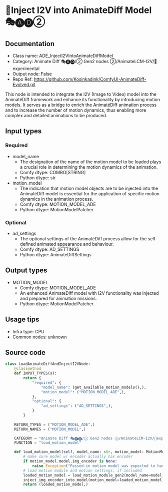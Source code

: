 # 🧪Inject I2V into AnimateDiff Model 🎭🅐🅓②
## Documentation
- Class name: ADE_InjectI2VIntoAnimateDiffModel
- Category: Animate Diff 🎭🅐🅓/② Gen2 nodes ②/AnimateLCM-I2V/🧪experimental
- Output node: False
- Repo Ref: https://github.com/Kosinkadink/ComfyUI-AnimateDiff-Evolved.git

This node is intended to integrate the I2V (Image to Video) model into the AnimatéDiff framework and enhance its functionality by introducing motion models. It serves as a bridge to enrich the AnimatéDiff animation process and to increase the number of motion dynamics, thus enabling more complex and detailed animations to be produced.

## Input types
### Required
- model_name
    - The designation of the name of the motion model to be loaded plays a crucial role in determining the motion dynamics of the animation.
    - Comfy dtype: COMBO[STRING]
    - Python dtype: str
- motion_model
    - The indication that motion model objects are to be injected into the AnimatéDiff model is essential for the application of specific motion dynamics in the animation process.
    - Comfy dtype: MOTION_MODEL_ADE
    - Python dtype: MotionModelPatcher

### Optional
- ad_settings
    - The optional settings of the AnimatéDiff process allow for the self-defined animated appearance and behaviour.
    - Comfy dtype: AD_SETTINGS
    - Python dtype: AnimateDiffSettings

## Output types
- MOTION_MODEL
    - Comfy dtype: MOTION_MODEL_ADE
    - An enhanced AnimateDiff model with I2V functionality was injected and prepared for animation missions.
    - Python dtype: MotionModelPatcher

## Usage tips
- Infra type: CPU
- Common nodes: unknown

## Source code
```python
class LoadAnimateDiffAndInjectI2VNode:
    @classmethod
    def INPUT_TYPES(s):
        return {
            "required": {
                "model_name": (get_available_motion_models(),),
                "motion_model": ("MOTION_MODEL_ADE",),
            },
            "optional": {
                "ad_settings": ("AD_SETTINGS",),
            }
        }
    
    RETURN_TYPES = ("MOTION_MODEL_ADE",)
    RETURN_NAMES = ("MOTION_MODEL",)

    CATEGORY = "Animate Diff 🎭🅐🅓/② Gen2 nodes ②/AnimateLCM-I2V/🧪experimental"
    FUNCTION = "load_motion_model"

    def load_motion_model(self, model_name: str, motion_model: MotionModelPatcher, ad_settings: AnimateDiffSettings=None):
        # make sure model w/ encoder actually has encoder
        if motion_model.model.img_encoder is None:
            raise Exception("Passed-in motion model was expected to have an img_encoder, but did not.")
        # load motion module and motion settings, if included
        loaded_motion_model = load_motion_module_gen2(model_name=model_name, motion_model_settings=ad_settings)
        inject_img_encoder_into_model(motion_model=loaded_motion_model, w_encoder=motion_model)
        return (loaded_motion_model,)